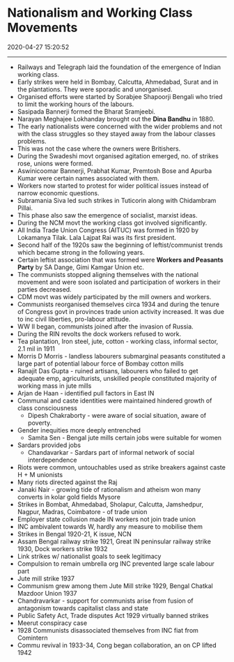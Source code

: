 # Nationalism and Working Class Movements
2020-04-27 15:20:52
            
---

-   Railways and Telegraph laid the foundation of the emergence of Indian working class.
-   Early strikes were held in Bombay, Calcutta, Ahmedabad, Surat and in the plantations. They were sporadic and unorganised.
-   Organised efforts were started by Sorabjee Shapoorji Bengali who tried to limit the working hours of the labours.
-   Sasipada Bannerji formed the Bharat Sramjeebi.
-   Narayan Meghajee Lokhanday brought out the **Dina Bandhu** in 1880.
-   The early nationalists were concerned with the wider problems and not with the class struggles so they stayed away from the labour classes problems.
-   This was not the case where the owners were Britishers.
-   During the Swadeshi movt organised agitation emerged, no. of strikes rose, unions were formed.
-   Aswinicoomar Bannerji, Prabhat Kumar, Premtosh Bose and Apurba Kumar were certain names associated with them.
-   Workers now started to protest for wider political issues instead of narrow economic questions.
-   Subramania Siva led such strikes in Tuticorin along with Chidambram Pillai.
-   This phase also saw the emergence of socialist, marxist ideas.
-   During the NCM movt the working class got involved significantly.
-   All India Trade Union Congress (AITUC) was formed in 1920 by Lokamanya Tilak. Lala Lajpat Rai was its first president.
-   Second half of the 1920s saw the beginning of leftist/communist trends which became strong in the following years.
-   Certain leftist association that was formed were **Workers and Peasants Party** by SA Dange, Gimi Kamgar Union etc.
-   The communists stopped aligning themselves with the national movement and were soon isolated and participation of workers in their parties decreased.
-   CDM movt was widely participated by the mill owners and workers.
-   Communists reorganised themselves circa 1934 and during the tenure of Congress govt in provinces trade union activity increased. It was due to inc civil liberties, pro-labour attitude.
-   WW II began, communists joined after the invasion of Russia.
-   During the RIN revolts the dock workers refused to work.
- Tea plantation, Iron steel, jute, cotton - working class, informal sector, 2.1 mil in 1911
-   Morris D Morris - landless labourers submarginal peasants constituted a large part of potential labour force of Bombay cotton mills
-   Ranajit Das Gupta - ruined artisans, labourers who failed to get adequate emp, agriculturists, unskilled people constituted majority of working mass in jute mills
-   Arjan de Haan - identified pull factors in East IN
-   Communal and caste identities were maintained hindered growth of class consciousness
    -   Dipesh Chakraborty - were aware of social situation, aware of poverty.
-   Gender inequities more deeply entrenched
    -   Samita Sen - Bengal jute mills certain jobs were suitable for women
-   Sardars provided jobs
    -   Chandavarkar - Sardars part of informal network of social interdependence
-   Riots were common, untouchables used as strike breakers against caste H + M unionists
-   Many riots directed against the Raj
-   Janaki Nair - growing tide of rationalism and atheism won many converts in kolar gold fields Mysore
-   Strikes in Bombat, Ahmedabad, Sholapur, Calcutta, Jamshedpur, Nagpur, Madras, Coimbatore - of trade union
-   Employer state collusion made IN workers not join trade union
-   INC ambivalent towards W, hardly any measure to mobilise them
-   Strikes in Bengal 1920-21, K issue, NCN
-   Assam Bengal railway strike 1921, Great IN peninsular railway strike 1930, Dock workers strike 1932
-   Link strikes w/ nationalist goals to seek legitimacy
-   Compulsion to remain umbrella org INC prevented large scale labour part
-   Jute mill strike 1937
-   Communism grew among them Jute Mill strike 1929, Bengal Chatkal Mazdoor Union 1937
-   Chandravarkar - support for communists arise from fusion of antagonism towards capitalist class and state
-   Public Safety Act, Trade disputes Act 1929 virtually banned strikes
-   Meerut conspiracy case
-   1928 Communists disassociated themselves from INC fiat from Comintern
-   Commu revival in 1933-34, Cong began collaboration, an on CP lifted 1942




